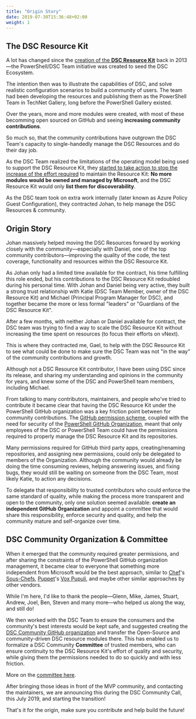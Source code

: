 ```yaml
---
title: "Origin Story"
date: 2019-07-30T15:36:48+02:00
weight: 1
---
```


## The DSC Resource Kit

A lot has changed since the [creation of the **DSC Resource Kit**](https://devblogs.microsoft.com/powershell/holiday-gift-desired-state-configuration-dsc-resource-kit-wave-1/)
back in 2013—the PowerShell/DSC Team initiative was created to seed the DSC
Ecosystem.

The intention then was to illustrate the capabilities of DSC,
and solve realistic configuration scenarios to build a community of users.
The team had been developing the resources and publishing them as the
PowerShell Team in TechNet Gallery, long before the PowerShell Gallery
existed.

Over the years, more and more modules were created, with most of these becomming
open sourced on GitHub and seeing **increasing community contributions**.

So much so, that the community contributions have outgrown the DSC Team's capacity
to single-handedly manage the DSC Resources and do their day job.

As the DSC Team realized the limitations of the operating model being used
to support the DSC Resource Kit, they
[started to take action to stop the increase of the effort required](https://github.com/PowerShell/DscResources/blob/master/NewResourceModuleSubmissions.md)
to maintain the Resource Kit: **No more modules would be owned and managed
by Microsoft**, and the DSC Resource Kit would only **list them for
discoverability**.

As the DSC team took on extra work internally (later known as Azure Policy Guest
Configuration), they contracted Johan, to help manage the DSC Resources &
community.

## Origin Story

Johan massively helped moving the DSC Resources forward by working closely with
the community—especially with Daniel, one of the top community
contributors—improving the quality of the code, the test coverage, functionality
and resources within the DSC Resource Kit.

As Johan only had a limited time available for the contract, his time fulfilling
this role ended, but his contributions to the DSC Resource Kit redoubled during
his personal time.
With Johan and Daniel being very active, they built a strong trust relationship
with Katie (DSC Team Member, owner of the DSC Resource Kit) and Michael
(Principal Program Manager for DSC), and together became the more or less formal
"leaders" or "Guardians of the DSC Resource Kit".

After a few months, with neither Johan or Daniel available for contract,
the DSC team was trying to find a way to scale the DSC Resource Kit without
increasing the time spent on resources (to focus their efforts on vNext).

This is where they contracted me, Gael, to help with the DSC Resource Kit to see
what could be done to make sure the DSC Team was not "in the way" of the community
contributions and growth.

Although not a DSC Resource Kit contributor, I have been using DSC since its release,
and sharing my understanding and opinions in the community for years, and
knew some of the DSC and PowerShell team members, including Michael.

From talking to many contributors, maintainers, and people who've tried to contribute
it became clear that having the DSC Resource Kit under the PowerShell GitHub
organization was a key friction point between for community contributions.
The [GitHub permission scheme](https://help.github.com/en/articles/repository-permission-levels-for-an-organization),
coupled with the need for security of the [PowerShell GitHub Organization](https://github.com/PowerShell/),
meant that only employees of the DSC or PowerShell Team could have
the permissions required to properly manage the DSC Resource Kit and its repositories.

Many permissions required for GitHub third party apps, creating/renaming repositories,
and assigning new permissions, could only be delegated to members of the Organization.
Although the community would already be doing the time consuming reviews,
helping answering issues, and fixing bugs, they would still be waiting on someone
from the DSC Team, most likely Katie, to action any decisions.

To delegate that responsibility to trusted contributors who could enforce the
same standard of quality, while making the process more transparent and open to
the community, only one solution seemed available: **create an independent
GitHub Organization** and appoint a committee that would share this responsibility,
enforce security and quality, and help the community mature and self-organize
over time.

## DSC Community Organization & Committee

When it emerged that the community required greater permissions, and
after sharing the constraints of the PowerShell GitHub organization management,
it became clear to everyone that something more independent from Microsoft
would be the best approach, similar to [Chef](https://www.chef.io/)'s [Sous-Chefs](https://sous-chefs.org),
[Puppet](https://puppet.com/)'s [Vox Pupuli](https://voxpupuli.org),
and maybe other similar approaches by other vendors.

While I'm here, I'd like to thank the people—Glenn, Mike, James, Stuart, Andrew,
Joel, Ben, Steven and many more—who helped us along the way, and still do!

We then worked with the DSC Team to ensure the consumers and the community's best
interests would be kept safe, and suggested creating the
[DSC Community GitHub organization](https://github.com/dsccommunity/) and
transfer the Open-Source and community-driven DSC resource modules there.
This has enabled us to formalize a DSC Community **Committee** of trusted members,
who can ensure continuity to the DSC Resource Kit's effort of quality and security,
while giving them the permissions needed to do so quickly and with less friction.

More on the [committee here](../committee/).

After bringing those ideas in front of the MVP community, and contacting the
maintainers, we are announcing this during the DSC Community Call, this July 2019,
and starting the transition!

That's it for the origin, make sure you contribute and help build the future!
